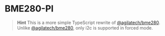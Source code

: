 # BME280-PI

> **Hint**
> This is a more simple TypeScript rewrite of [@agilatech/bme280](https://github.com/AgilatechSystems/bme280).
> Unlike [@agilatech/bme280](https://github.com/AgilatechSystems/bme280), only i2c is supported in forced mode.
